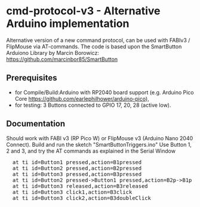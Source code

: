 # cmd-protocol-v3 - Alternative Arduino implementation
Alternative version of a new command protocol, can be used with FABIv3 / FlipMouse via AT-commands.
The code is based upon the SmartButton Arduiono Library by Marcin Borowicz: https://github.com/marcinbor85/SmartButton


## Prerequisites
  * for Compile/Build:Arduino with RP2040 board support (e.g. Arduino Pico Core https://github.com/earlephilhower/arduino-pico),
  * for testing: 3 Buttons connected to GPIO 17, 20, 28 (active low).


## Documentation
Should work with FABI v3 (RP Pico W) or FlipMouse v3 (Arduino Nano 2040 Connect).
Build and run the sketch "SmartButtonTriggers.ino"
Use Button 1, 2 and 3, and try the AT commands as explained in the Serial Window

<pre>
  at ti id=Button1 pressed,action=B1pressed
  at ti id=Button2 pressed,action=B2pressed
  at ti id=Button3 pressed,action=B3pressed
  at ti id=Button2 pressed->Button1 pressed,action=B2p->B1p
  at ti id=Button3 released,action=B3released
  at ti id=Button3 click1,action=B3click
  at ti id=Button3 click2,action=B3doubleClick
</pre>


